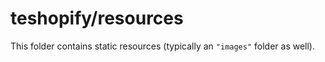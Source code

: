 # teshopify/resources

This folder contains static resources (typically an `"images"` folder as well).
